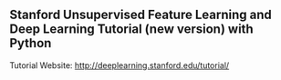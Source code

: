 ## Stanford Unsupervised Feature Learning and Deep Learning Tutorial (new version) with Python
Tutorial Website: http://deeplearning.stanford.edu/tutorial/
